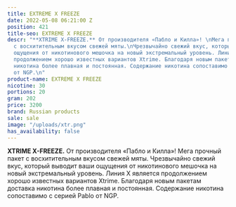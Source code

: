 ```yaml
---
title: EXTREME X FREEZE
date: 2022-05-08 06:21:00 Z
position: 421
title-seo: EXTREME X FREEZE
descr: "**XTRIME X-FREEZE.** От производителя «Пабло и Килла»! \nМега прочный пакет
  с восхитительным вкусом свежей мяты.\nЧрезвычайно свежий вкус, который выводит ваши
  ощущения от никотинового мешочка на новый экстремальный уровень. Линия X является
  продолжением хорошо известных вариантов Xtrime. Благодаря новым пакетам доставка
  никотина более плавная и постоянная. Содержание никотина сопоставимо с серией Pablo
  от NGP.\n"
product-name: EXTREME X FREEZE
nicotine: 30
portions: 20
gram: 202
price: 3200
brand: Russian products
sale: sale
image: "/uploads/xtr.png"
has_availability: false
---
```


**XTRIME X-FREEZE.** От производителя «Пабло и Килла»! 
Мега прочный пакет с восхитительным вкусом свежей мяты.
Чрезвычайно свежий вкус, который выводит ваши ощущения от никотинового мешочка на новый экстремальный уровень. Линия X является продолжением хорошо известных вариантов Xtrime. Благодаря новым пакетам доставка никотина более плавная и постоянная. Содержание никотина сопоставимо с серией Pablo от NGP.
